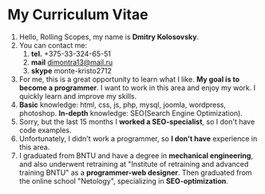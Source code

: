 # My Curriculum Vitae
1. Hello, Rolling Scopes, my name is **Dmitry Kolosovsky**.
2. You can contact me:
   1. **tel.** +375-33-324-65-51
   2. **mail** dimontra13@mail.ru
   3. **skype** monte-kristo2712
3. For me, this is a great opportunity to learn what I like. **My goal is to become a programmer**. I want to work in this area and enjoy my work. I quickly learn and improve my skills.
4. **Basic** knowledge: html, css, js, php, mysql, joomla, wordpress, photoshop. **In-depth** knowledge: SEO(Search Engine Optimization).
5. Sorry, but the last 15 months I **worked a SEO-specialist**, so I don't have code examples.
6. Unfortunately, I didn't work a programmer, so **I don't have** experience in this area.
7. I graduated from BNTU and have a degree in **mechanical engineering**, and also underwent retraining at "Institute of retraining and advanced training BNTU" as a **programmer-web designer**. Then graduated from the online school "Netology", specializing in **SEO-optimization**.